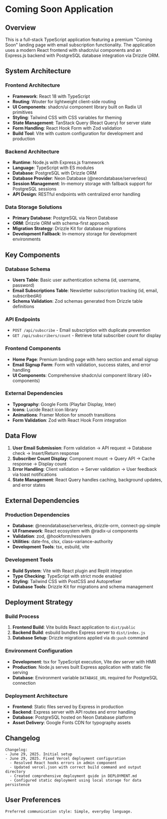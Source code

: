 # Coming Soon Application

## Overview

This is a full-stack TypeScript application featuring a premium "Coming Soon" landing page with email subscription functionality. The application uses a modern React frontend with shadcn/ui components and an Express.js backend with PostgreSQL database integration via Drizzle ORM.

## System Architecture

### Frontend Architecture
- **Framework**: React 18 with TypeScript
- **Routing**: Wouter for lightweight client-side routing
- **UI Components**: shadcn/ui component library built on Radix UI primitives
- **Styling**: Tailwind CSS with CSS variables for theming
- **State Management**: TanStack Query (React Query) for server state
- **Form Handling**: React Hook Form with Zod validation
- **Build Tool**: Vite with custom configuration for development and production

### Backend Architecture
- **Runtime**: Node.js with Express.js framework
- **Language**: TypeScript with ES modules
- **Database**: PostgreSQL with Drizzle ORM
- **Database Provider**: Neon Database (@neondatabase/serverless)
- **Session Management**: In-memory storage with fallback support for PostgreSQL sessions
- **API Design**: RESTful endpoints with centralized error handling

### Data Storage Solutions
- **Primary Database**: PostgreSQL via Neon Database
- **ORM**: Drizzle ORM with schema-first approach
- **Migration Strategy**: Drizzle Kit for database migrations
- **Development Fallback**: In-memory storage for development environments

## Key Components

### Database Schema
- **Users Table**: Basic user authentication schema (id, username, password)
- **Email Subscriptions Table**: Newsletter subscription tracking (id, email, subscribedAt)
- **Schema Validation**: Zod schemas generated from Drizzle table definitions

### API Endpoints
- `POST /api/subscribe` - Email subscription with duplicate prevention
- `GET /api/subscribers/count` - Retrieve total subscriber count for display

### Frontend Components
- **Home Page**: Premium landing page with hero section and email signup
- **Email Signup Form**: Form with validation, success states, and error handling
- **UI Components**: Comprehensive shadcn/ui component library (40+ components)

### External Dependencies
- **Typography**: Google Fonts (Playfair Display, Inter)
- **Icons**: Lucide React icon library
- **Animations**: Framer Motion for smooth transitions
- **Form Validation**: Zod with React Hook Form integration

## Data Flow

1. **User Email Submission**: Form validation → API request → Database check → Insert/Return response
2. **Subscriber Count Display**: Component mount → Query API → Cache response → Display count
3. **Error Handling**: Client validation → Server validation → User feedback via toast notifications
4. **State Management**: React Query handles caching, background updates, and error states

## External Dependencies

### Production Dependencies
- **Database**: @neondatabase/serverless, drizzle-orm, connect-pg-simple
- **UI Framework**: React ecosystem with @radix-ui components
- **Validation**: zod, @hookform/resolvers
- **Utilities**: date-fns, clsx, class-variance-authority
- **Development Tools**: tsx, esbuild, vite

### Development Tools
- **Build System**: Vite with React plugin and Replit integration
- **Type Checking**: TypeScript with strict mode enabled
- **Styling**: Tailwind CSS with PostCSS and Autoprefixer
- **Database Tools**: Drizzle Kit for migrations and schema management

## Deployment Strategy

### Build Process
1. **Frontend Build**: Vite builds React application to `dist/public`
2. **Backend Build**: esbuild bundles Express server to `dist/index.js`
3. **Database Setup**: Drizzle migrations applied via `db:push` command

### Environment Configuration
- **Development**: tsx for TypeScript execution, Vite dev server with HMR
- **Production**: Node.js serves built Express application with static file serving
- **Database**: Environment variable `DATABASE_URL` required for PostgreSQL connection

### Deployment Architecture
- **Frontend**: Static files served by Express in production
- **Backend**: Express server with API routes and error handling
- **Database**: PostgreSQL hosted on Neon Database platform
- **Asset Delivery**: Google Fonts CDN for typography assets

## Changelog
```
Changelog:
- June 29, 2025. Initial setup
- June 29, 2025. Fixed Vercel deployment configuration
  - Resolved React hooks errors in admin component
  - Updated vercel.json with correct build command and output directory
  - Created comprehensive deployment guide in DEPLOYMENT.md
  - Configured static deployment using local storage for data persistence
```

## User Preferences
```
Preferred communication style: Simple, everyday language.
```